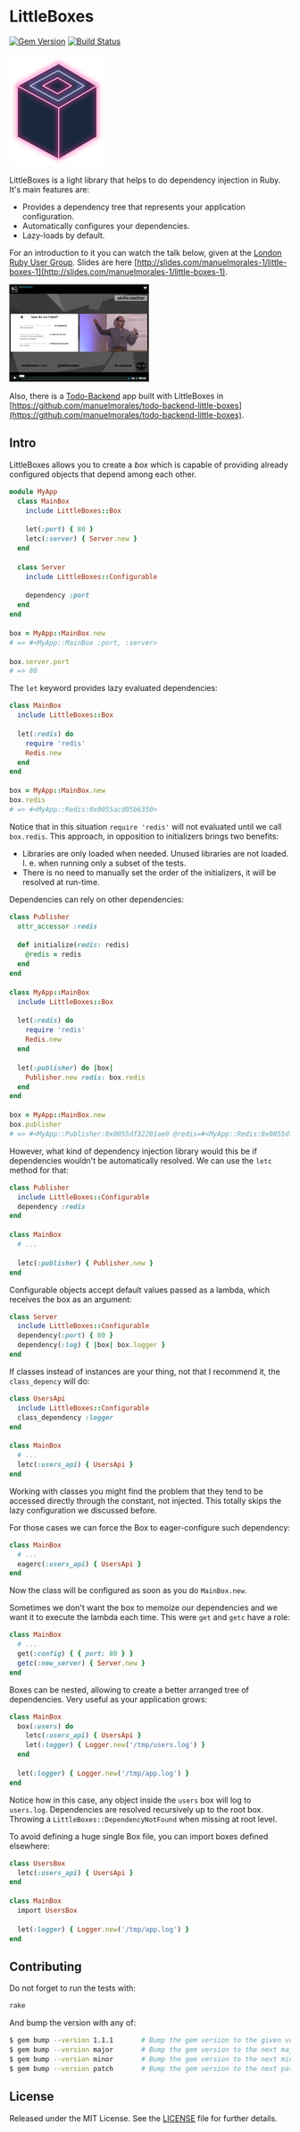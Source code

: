 # LittleBoxes

[![Gem Version](https://badge.fury.io/rb/little_boxes.svg)](http://badge.fury.io/rb/little_boxes)
[![Build Status](https://travis-ci.org/manuelmorales/little-boxes.svg?branch=master)](https://travis-ci.org/manuelmorales/little-boxes)

![LittleBoxes](assets/little-boxes-logo-xs.png "LittleBoxes")

LittleBoxes is a light library that helps to do dependency injection in Ruby.
It's main features are:

* Provides a dependency tree that represents your application configuration.
* Automatically configures your dependencies.
* Lazy-loads by default.

For an introduction to it you can watch the talk below, given at the
[London Ruby User Group](https://skillsmatter.com/skillscasts/9918-dependency-injection-with-little-boxes).
Slides are here [http://slides.com/manuelmorales-1/little-boxes-1](http://slides.com/manuelmorales-1/little-boxes-1).

[![Dependency Injection with LittleBoxes at LRUG](assets/presentation.jpg "Dependency Injection with LittleBoxes at LRUG")](https://skillsmatter.com/skillscasts/9918-dependency-injection-with-little-boxes)


Also, there is a [Todo-Backend](https://www.todobackend.com/) app built with LittleBoxes in
[https://github.com/manuelmorales/todo-backend-little-boxes](https://github.com/manuelmorales/todo-backend-little-boxes).
## Intro

LittleBoxes allows you to create a _box_ which is capable of providing already
configured objects that depend among each other.

```ruby
module MyApp
  class MainBox
    include LittleBoxes::Box

    let(:port) { 80 }
    letc(:server) { Server.new }
  end

  class Server
    include LittleBoxes::Configurable

    dependency :port
  end
end

box = MyApp::MainBox.new
# => #<MyApp::MainBox :port, :server>

box.server.port
# => 80
```

The `let` keyword provides lazy evaluated dependencies:

```ruby
class MainBox
  include LittleBoxes::Box

  let(:redis) do
    require 'redis'
    Redis.new
  end
end

box = MyApp::MainBox.new
box.redis
# => #<MyApp::Redis:0x0055acd05b6350>
```

Notice that in this situation `require 'redis'` will not evaluated until we
call `box.redis`. This approach, in opposition to initializers brings two
benefits:

* Libraries are only loaded when needed. Unused libraries are not loaded.
I. e. when running only a subset of the tests.
* There is no need to manually set the order of the initializers, it will be
resolved at run-time.

Dependencies can rely on other dependencies:

```ruby
class Publisher
  attr_accessor :redis

  def initialize(redis: redis)
    @redis = redis
  end
end

class MyApp::MainBox
  include LittleBoxes::Box

  let(:redis) do
    require 'redis'
    Redis.new
  end

  let(:publisher) do |box|
    Publisher.new redis: box.redis
  end
end

box = MyApp::MainBox.new
box.publisher
# => #<MyApp::Publisher:0x0055df32201ae0 @redis=#<MyApp::Redis:0x0055df32201b30>>
```

However, what kind of dependency injection library would this be if dependencies
wouldn't be automatically resolved. We can use the `letc` method for that:


```ruby
class Publisher
  include LittleBoxes::Configurable
  dependency :redis
end

class MainBox
  # ...

  letc(:publisher) { Publisher.new }
end
```

Configurable objects accept default values passed as a lambda, which receives
the box as an argument:

```ruby
class Server
  include LittleBoxes::Configurable
  dependency(:port) { 80 }
  dependency(:log) { |box| box.logger }
end
```


If classes instead of instances are your thing, not that I recommend it, the
`class_depency` will do:

```ruby
class UsersApi
  include LittleBoxes::Configurable
  class_dependency :logger
end

class MainBox
  # ...
  letc(:users_api) { UsersApi }
end
```

Working with classes you might find the problem that they tend to be accessed
directly through the constant, not injected. This totally skips the lazy
configuration we discussed before.

For those cases we can force the Box to eager-configure such dependency:

```ruby
class MainBox
  # ...
  eagerc(:users_api) { UsersApi }
end
```

Now the class will be configured as soon as you do `MainBox.new`.

Sometimes we don't want the box to memoize our dependencies and we want it
to execute the lambda each time. This were `get` and `getc` have a role:


```ruby
class MainBox
  # ...
  get(:config) { { port: 80 } }
  getc(:new_server) { Server.new }
end
```

Boxes can be nested, allowing to create a better arranged tree of dependencies.
Very useful as your application grows:

```ruby
class MainBox
  box(:users) do
    letc(:users_api) { UsersApi }
    let(:logger) { Logger.new('/tmp/users.log') }
  end

  let(:logger) { Logger.new('/tmp/app.log') }
end
```

Notice how in this case, any object inside the `users` box will log to
`users.log`. Dependencies are resolved recursively up to the root box.
Throwing a `LittleBoxes::DependencyNotFound` when missing at root level.

To avoid defining a huge single Box file, you can import boxes defined elsewhere:

```ruby
class UsersBox
  letc(:users_api) { UsersApi }
end

class MainBox
  import UsersBox

  let(:logger) { Logger.new('/tmp/app.log') }
end
```


## Contributing

Do not forget to run the tests with:

```bash
rake
```

And bump the version with any of:

```bash
$ gem bump --version 1.1.1       # Bump the gem version to the given version number
$ gem bump --version major       # Bump the gem version to the next major level (e.g. 0.0.1 to 1.0.0)
$ gem bump --version minor       # Bump the gem version to the next minor level (e.g. 0.0.1 to 0.1.0)
$ gem bump --version patch       # Bump the gem version to the next patch level (e.g. 0.0.1 to 0.0.2)
```

## License

Released under the MIT License.
See the [LICENSE](LICENSE.txt) file for further details.

